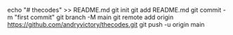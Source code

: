 echo "# thecodes" >> README.md
git init
git add README.md
git commit -m "first commit"
git branch -M main
git remote add origin https://github.com/andryvictory/thecodes.git
git push -u origin main
